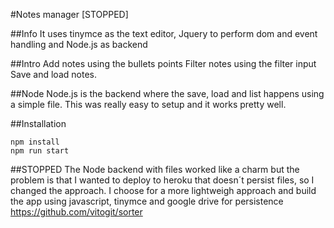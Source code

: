 #Notes manager [STOPPED]

##Info
It uses tinymce as the text editor, Jquery to perform dom and event handling and Node.js as backend

##Intro
Add notes using the bullets points
Filter notes using the filter input
Save and load notes.

##Node
Node.js is the backend where the save, load and list happens using a simple file. This was really easy to setup and it works pretty well.

##Installation
```
npm install 
npm run start 
```

##STOPPED
The Node backend with files worked like a charm but the problem is that I wanted to deploy to heroku that doesn´t persist files, so I changed the approach. I choose for a more lightweigh approach and build the app using javascript, tinymce and google drive for persistence https://github.com/vitogit/sorter

